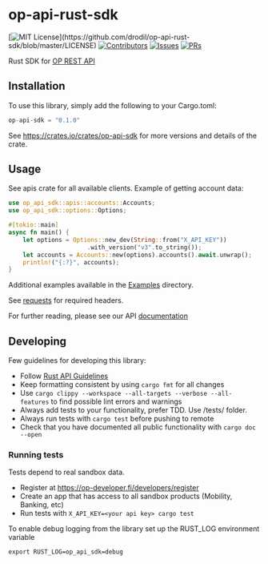 # op-api-rust-sdk

[![MIT License](https://img.shields.io/apm/l/atomic-design-ui.svg?)](https://github.com/drodil/op-api-rust-sdk/blob/master/LICENSE)
[![Contributors](https://img.shields.io/github/contributors/drodil/op-api-rust-sdk.svg?style=flat)]()
[![Issues](https://img.shields.io/github/issues-raw/drodil/op-api-rust-sdk.svg?maxAge=25000)](https://github.com/drodil/op-api-rust-sdk/issues)
[![PRs](https://img.shields.io/github/issues-pr/drodil/op-api-rust-sdk.svg?style=flat)](https://github.com/drodil/op-api-rust-sdk/pulls)

Rust SDK for [OP REST API](https://op-developer.fi/)

## Installation

To use this library, simply add the following to your Cargo.toml:

```rust
op-api-sdk = "0.1.0"
```

See https://crates.io/crates/op-api-sdk for more versions and details of the crate.

## Usage

See apis crate for all available clients. Example of getting account data:

```rust
use op_api_sdk::apis::accounts::Accounts;
use op_api_sdk::options::Options;

#[tokio::main]
async fn main() {
    let options = Options::new_dev(String::from("X_API_KEY"))
                      .with_version("v3".to_string());
    let accounts = Accounts::new(options).accounts().await.unwrap();
    println!("{:?}", accounts);
}
```

Additional examples available in the
[Examples](https://github.com/drodil/op-api-rust-sdk/tree/main/examples)
directory.

See [requests](https://op-developer.fi/docs/#user-content-requests) for required headers.

For further reading, please see our API [documentation](https://op-developer.fi/docs/)

## Developing

Few guidelines for developing this library:

- Follow [Rust API Guidelines](https://rust-lang.github.io/api-guidelines/)
- Keep formatting consistent by using `cargo fmt` for all changes
- Use `cargo clippy --workspace --all-targets --verbose --all-features`
  to find possible lint errors and warnings
- Always add tests to your functionality, prefer TDD. Use /tests/ folder.
- Always run tests with `cargo test` before pushing to remote
- Check that you have documented all public functionality with `cargo doc
  --open`

### Running tests

Tests depend to real sandbox data.

- Register at https://op-developer.fi/developers/register
- Create an app that has access to all sandbox products (Mobility, Banking, etc)
- Run tests with `X_API_KEY=<your api key> cargo test`

To enable debug logging from the library set up the RUST_LOG environment
variable

    export RUST_LOG=op_api_sdk=debug
